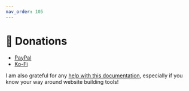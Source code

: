 ```yaml
---
nav_order: 105
---
```


# 🙏 Donations
- [PayPal](https://www.paypal.com/paypalme/ChrisGrieser)
- [Ko-Fi](https://ko-fi.com/pseudometa) <!-- markdown-link-check-disable-line -->

I am also grateful for any [help with this documentation](/shimmering-focus/contribute#improve-the-documentation), especially if you know your way around website building tools!

